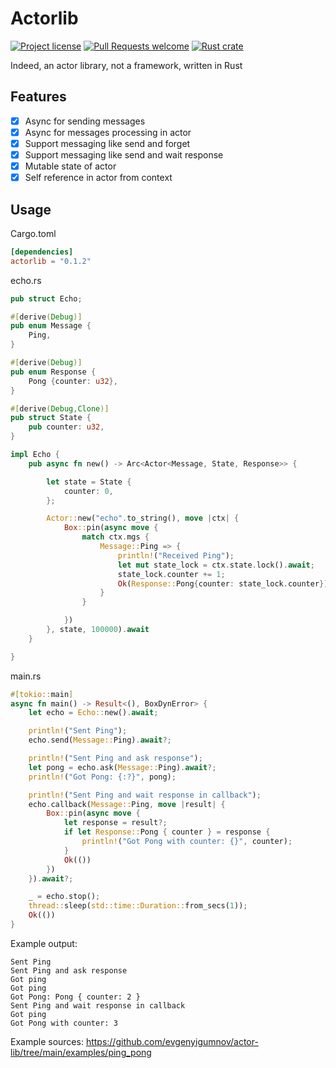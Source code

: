 # Actorlib

[![Project license](https://img.shields.io/github/license/evgenyigumnov/actor-lib.svg?style=flat-square)](LICENSE)
[![Pull Requests welcome](https://img.shields.io/badge/PRs-welcome-ff69b4.svg?style=flat-square)](https://github.com/evgenyigumnov/actor-lib/issues?q=is%3Aissue+is%3Aopen+label%3A%22help+wanted%22)
[![Rust crate](https://img.shields.io/crates/v/actorlib.svg)](https://crates.io/crates/actorlib)


Indeed, an actor library, not a framework, written in Rust

## Features

- [x] Async for sending messages
- [x] Async for messages processing in actor
- [x] Support messaging like send and forget 
- [x] Support messaging like send and wait response
- [x] Mutable state of actor
- [x] Self reference in actor from context

## Usage

Cargo.toml

```toml
[dependencies]
actorlib = "0.1.2"
```

echo.rs

```rust
pub struct Echo;

#[derive(Debug)]
pub enum Message {
    Ping,
}

#[derive(Debug)]
pub enum Response {
    Pong {counter: u32},
}

#[derive(Debug,Clone)]
pub struct State {
    pub counter: u32,
}

impl Echo {
    pub async fn new() -> Arc<Actor<Message, State, Response>> {

        let state = State {
            counter: 0,
        };

        Actor::new("echo".to_string(), move |ctx| {
            Box::pin(async move {
                match ctx.mgs {
                    Message::Ping => {
                        println!("Received Ping");
                        let mut state_lock = ctx.state.lock().await;
                        state_lock.counter += 1;
                        Ok(Response::Pong{counter: state_lock.counter})
                    }
                }

            })
        }, state, 100000).await
    }

}
```

main.rs

```rust
#[tokio::main]
async fn main() -> Result<(), BoxDynError> {
    let echo = Echo::new().await;

    println!("Sent Ping");
    echo.send(Message::Ping).await?;

    println!("Sent Ping and ask response");
    let pong = echo.ask(Message::Ping).await?;
    println!("Got Pong: {:?}", pong);

    println!("Sent Ping and wait response in callback");
    echo.callback(Message::Ping, move |result| {
        Box::pin(async move {
            let response = result?;
            if let Response::Pong { counter } = response {
                println!("Got Pong with counter: {}", counter);
            }
            Ok(())
        })
    }).await?;

    _ = echo.stop();
    thread::sleep(std::time::Duration::from_secs(1));
    Ok(())
}
```

Example output:

```text 
Sent Ping
Sent Ping and ask response
Got ping
Got ping
Got Pong: Pong { counter: 2 }
Sent Ping and wait response in callback
Got ping
Got Pong with counter: 3

```

Example sources: https://github.com/evgenyigumnov/actor-lib/tree/main/examples/ping_pong
